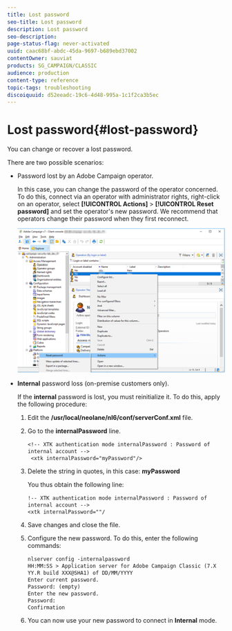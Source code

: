 ```yaml
---
title: Lost password
seo-title: Lost password
description: Lost password
seo-description: 
page-status-flag: never-activated
uuid: caac68bf-abdc-45da-9697-b689ebd37002
contentOwner: sauviat
products: SG_CAMPAIGN/CLASSIC
audience: production
content-type: reference
topic-tags: troubleshooting
discoiquuid: d52eeadc-19c6-4d48-995a-1c1f2ca3b5ec
---
```


# Lost password{#lost-password}

 You can change or recover a lost password.

There are two possible scenarios:

* Password lost by an Adobe Campaign operator.

  In this case, you can change the password of the operator concerned. To do this, connect via an operator with administrator rights, right-click on an operator, select **[!UICONTROL Actions]** > **[!UICONTROL Reset password]** and set the operator's new password. We recommend that operators change their password when they first reconnect.

  ![](assets/operator-passwd.png)

* **Internal** password loss (on-premise customers only).

  If the **internal** password is lost, you must reinitialize it. To do this, apply the following procedure:

    1. Edit the **/usr/local/neolane/nl6/conf/serverConf.xml** file.
    1. Go to the **internalPassword** line.

       ```    
       <!-- XTK authentication mode internalPassword : Password of internal account -->
        <xtk internalPassword="myPassword"/>
       ```

    1. Delete the string in quotes, in this case: **myPassword**

       You thus obtain the following line:

       ```    
       !-- XTK authentication mode internalPassword : Password of internal account -->
       <xtk internalPassword=""/
       ```

    1. Save changes and close the file.
    1. Configure the new password. To do this, enter the following commands:

       ```    
       nlserver config -internalpassword
       HH:MM:SS > Application server for Adobe Campaign Classic (7.X YY.R build XXX@SHA1) of DD/MM/YYYY
       Enter current password.
       Password: (empty)
       Enter the new password.
       Password: 
       Confirmation 
       ```

    1. You can now use your new password to connect in **Internal** mode.

